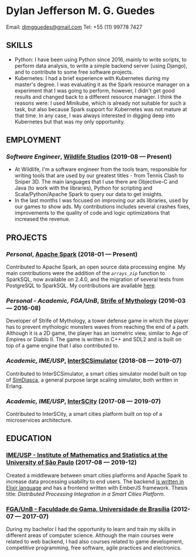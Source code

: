Dylan Jefferson M. G. Guedes
============
Email: djmgguedes@gmail.com
Tel: +55 (11) 99778 7427




## SKILLS

  - Python: I have been using Python since 2016, mainly to write scripts, to perform data analysis, to write a simple backend server (using Django), and to contribute to some free software projects. 
  - Kubernetes: I had a brief experience with Kubernetes during my master's degree. I was evaluating it as the Spark resource manager on a experiment that I was going to perform, however, I didn't get good results and changed back to a different resource manager. I think the reasons were: I used Minikube, which is already not suitable for such a task, but also because Spark support for Kubernetes was not mature at that time. In any case, I was always interested in digging deep into Kubernetes but that was my only opportunity. 

## EMPLOYMENT

### *Software Engineer*, [Wildlife Studios](https://wildlifestudios.com) (2019-08 — Present)


  - At Wildlife, I'm a software engineer from the tools team, responsible for writing tools that are used by our greatest titles - from Tennis Clash to Sniper 3D. The main languages that I use there are Objective-C and Java (to work with the libraries), Python for scripting and Scala/Python/Apache Spark to query our data to get insights.
  - In the last months I was focused on improving our ads libraries, used by our games to show ads. My contributions includes several crashes fixes, improvements to the quality of code and logic optimizations that increased the revenue.


## PROJECTS

### *Personal*, [Apache Spark](https://spark.apache.org/) (2018-01 — Present)


Contributed to Apache Spark, an open source data processing engine. My main contributions were the addition of the *`arrays_zip`* function to SparkSQL, now available on 2.4.0, and the migration of several tests from PostgreSQL to SparkSQL. My contributions are available [here](https://github.com/apache/spark/pulls?q=is%3Apr+is%3Aclosed+author%3ADylanGuedes).

### *Personal - Academic, FGA/UnB*, [Strife of Mythology](https://github.com/StrifeOfMythologyTD/SoMTD) (2016-03 — 2016-08)


Developer of Strife of Mythology, a tower defense game in which the player has to prevent mythologic monsters waves from reaching the end of a path. Although it is a 2D game, the player has an isometric view, similar to Age of Empires or Diablo II. The game is written in C++ and SDL2 and is built on top of a game engine that I also contributed to.

### *Academic, IME/USP*, [InterSCSimulator](https://github.com/DylanGuedes/interscsimulator-blue) (2018-08 — 2019-07)


Contributed to InterSCSimulator, a smart cities simulator model built on top of [SimDiasca](https://www.edf.fr/en/the-edf-group/world-s-largest-power-company/activities/research-and-development/scientific-communities/simulation-softwares?logiciel=10832), a general purpose large scaling simulator, both written in Erlang.

### *Academic, IME/USP*, [InterSCity](https://gitlab.com/interscity/interscity-platform) (2017-08 — 2019-07)


Contributed to InterSCity, a smart cities platform built on top of a microservices architecture.



## EDUCATION

### [IME/USP - Institute of Mathematics and Statistics at the University of São Paulo](https://www.ime.usp.br/) (2017-08 — 2019-12)

Created a middleware between smart cities platforms and Apache Spark to increase data processing usability to end users. The backend [is written in Elixir language](https://github.com/DylanGuedes/data-processor-backend) and has a frontend written with EmberJS framework. Thesis title: <i>Distributed Processing Integration in a Smart Cities Platform.</i>


### [FGA/UnB - Faculdade do Gama, Universidade de Brasília](https://unb.br/) (2012-07 — 2017-07)

During my bachelor I had the opportunity to learn and train my skills in different areas of computer science. Although the main courses were related to web backend, I had also courses related to game development, competitive programming, free software, agile practices and electronics.












